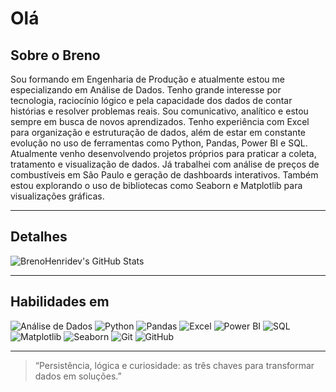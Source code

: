 # Olá

## Sobre o Breno

Sou formando em Engenharia de Produção e atualmente estou me especializando em Análise de Dados. Tenho grande interesse por tecnologia, raciocínio lógico e pela capacidade dos dados de contar histórias e resolver problemas reais.
Sou comunicativo, analítico e estou sempre em busca de novos aprendizados. Tenho experiência com Excel para organização e estruturação de dados, além de estar em constante evolução no uso de ferramentas como Python, Pandas, Power BI e SQL.
Atualmente venho desenvolvendo projetos próprios para praticar a coleta, tratamento e visualização de dados. Já trabalhei com análise de preços de combustíveis em São Paulo e geração de dashboards interativos. Também estou explorando o uso de bibliotecas como Seaborn e Matplotlib para visualizações gráficas.

---

## Detalhes

![BrenoHenridev's GitHub Stats](https://github-readme-stats.vercel.app/api?username=BrenoHenridev&show_icons=true&theme=tokyonight)

---

## Habilidades em

![Análise de Dados](https://img.shields.io/badge/An%C3%A1lise%20de%20Dados-000000?style=for-the-badge&logo=databricks&logoColor=white)
![Python](https://img.shields.io/badge/Python-3776AB?style=for-the-badge&logo=python&logoColor=white)
![Pandas](https://img.shields.io/badge/Pandas-150458?style=for-the-badge&logo=pandas&logoColor=white)
![Excel](https://img.shields.io/badge/Excel-217346?style=for-the-badge&logo=microsoft-excel&logoColor=white)
![Power BI](https://img.shields.io/badge/PowerBI-F2C811?style=for-the-badge&logo=powerbi&logoColor=black)
![SQL](https://img.shields.io/badge/SQL-336791?style=for-the-badge&logo=postgresql&logoColor=white)
![Matplotlib](https://img.shields.io/badge/Matplotlib-000000?style=for-the-badge&logo=matplotlib&logoColor=white)
![Seaborn](https://img.shields.io/badge/Seaborn-4B8BBE?style=for-the-badge&logo=python&logoColor=white)
![Git](https://img.shields.io/badge/Git-F05032?style=for-the-badge&logo=git&logoColor=white)
![GitHub](https://img.shields.io/badge/GitHub-181717?style=for-the-badge&logo=github&logoColor=white)

---

> “Persistência, lógica e curiosidade: as três chaves para transformar dados em soluções.”
